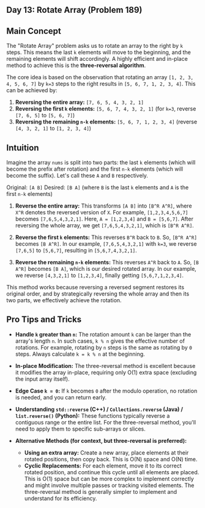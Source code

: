## Day 13: Rotate Array (Problem 189)

## Main Concept

The "Rotate Array" problem asks us to rotate an array to the right by `k` steps. This means the last `k` elements will move to the beginning, and the remaining elements will shift accordingly. A highly efficient and in-place method to achieve this is the **three-reversal algorithm**.

The core idea is based on the observation that rotating an array `[1, 2, 3, 4, 5, 6, 7]` by `k=3` steps to the right results in `[5, 6, 7, 1, 2, 3, 4]`. This can be achieved by:

1.  **Reversing the entire array:** `[7, 6, 5, 4, 3, 2, 1]`
2.  **Reversing the first `k` elements:** `[5, 6, 7, 4, 3, 2, 1]` (for `k=3`, reverse `[7, 6, 5]` to `[5, 6, 7]`)
3.  **Reversing the remaining `n-k` elements:** `[5, 6, 7, 1, 2, 3, 4]` (reverse `[4, 3, 2, 1]` to `[1, 2, 3, 4]`)

## Intuition

Imagine the array `nums` is split into two parts: the last `k` elements (which will become the prefix after rotation) and the first `n-k` elements (which will become the suffix). Let's call these `A` and `B` respectively.

Original: `[A B]`
Desired: `[B A]` (where `B` is the last `k` elements and `A` is the first `n-k` elements)

1.  **Reverse the entire array:** This transforms `[A B]` into `[B^R A^R]`, where `X^R` denotes the reversed version of `X`. For example, `[1,2,3,4,5,6,7]` becomes `[7,6,5,4,3,2,1]`. Here, `A = [1,2,3,4]` and `B = [5,6,7]`. After reversing the whole array, we get `[7,6,5,4,3,2,1]`, which is `[B^R A^R]`.

2.  **Reverse the first `k` elements:** This reverses `B^R` back to `B`. So, `[B^R A^R]` becomes `[B A^R]`. In our example, `[7,6,5,4,3,2,1]` with `k=3`, we reverse `[7,6,5]` to `[5,6,7]`, resulting in `[5,6,7,4,3,2,1]`.

3.  **Reverse the remaining `n-k` elements:** This reverses `A^R` back to `A`. So, `[B A^R]` becomes `[B A]`, which is our desired rotated array. In our example, we reverse `[4,3,2,1]` to `[1,2,3,4]`, finally getting `[5,6,7,1,2,3,4]`.

This method works because reversing a reversed segment restores its original order, and by strategically reversing the whole array and then its two parts, we effectively achieve the rotation.

## Pro Tips and Tricks

*   **Handle `k` greater than `n`:** The rotation amount `k` can be larger than the array's length `n`. In such cases, `k % n` gives the effective number of rotations. For example, rotating by `n` steps is the same as rotating by `0` steps. Always calculate `k = k % n` at the beginning.

*   **In-place Modification:** The three-reversal method is excellent because it modifies the array in-place, requiring only O(1) extra space (excluding the input array itself).

*   **Edge Case `k = 0`:** If `k` becomes `0` after the modulo operation, no rotation is needed, and you can return early.

*   **Understanding `std::reverse` (C++) / `Collections.reverse` (Java) / `list.reverse()` (Python):** These functions typically reverse a contiguous range or the entire list. For the three-reversal method, you'll need to apply them to specific sub-arrays or slices.

*   **Alternative Methods (for context, but three-reversal is preferred):**
    *   **Using an extra array:** Create a new array, place elements at their rotated positions, then copy back. This is O(N) space and O(N) time.
    *   **Cyclic Replacements:** For each element, move it to its correct rotated position, and continue this cycle until all elements are placed. This is O(1) space but can be more complex to implement correctly and might involve multiple passes or tracking visited elements. The three-reversal method is generally simpler to implement and understand for its efficiency.